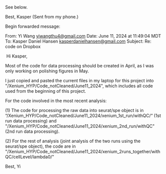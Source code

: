 
See below. 

Best,
Kasper
(Sent from my phone.)

Begin forwarded message:

From: Yi Wang <yiwangthu4@gmail.com>
Date: June 11, 2024 at 11:49:04 MDT
To: Kasper Daniel Hansen <kasperdanielhansen@gmail.com>
Subject: Re: code on Dropbox

﻿
Hi Kasper,

Most of the code for data processing should be created in April, as I was only working on polishing figures in May.

I just copied and pasted the current files in my laptop for this project into "/Xenium_HYP/Code_notCleaned/June11_2024", which includes all code used from the beginning of this project.

For the code involved in the most recent analysis:

(1) The code for processing the raw data into seurat/spe object is in “/Xenium_HYP/Code_notCleaned/June11_2024/xenium_1st_run/withQC/“ (1st run data processing) and "/Xenium_HYP/Code_notCleaned/June11_2024/xenium_2nd_run/withQC" (2nd run data processing).

(2) For the rest of analysis (joint analysis of the two runs using the seurat/spe object), the code are in "/Xenium_HYP/Code_notCleaned/June11_2024/xenium_2runs_together/withQC/cellLevel/lambda0/"

Best,
Yi